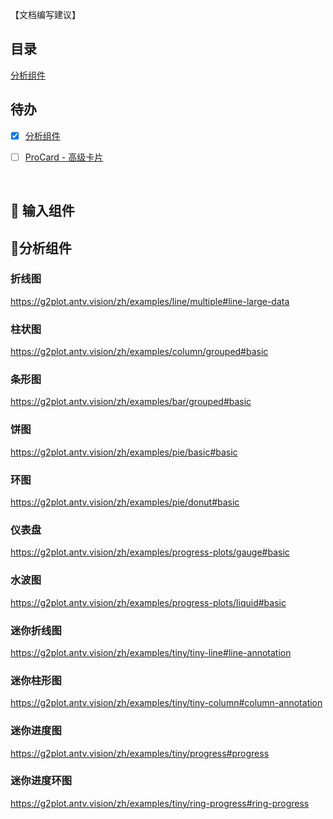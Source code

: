 
【文档编写建议】

## 目录


 [分析组件](#分析组件)



## 待办

- [x] [分析组件](#分析组件) 
- [ ] [ProCard - 高级卡片](https://procomponents.ant.design/components/card#procardtabs)

  ​




## :floppy_disk: 输入组件



## :triangular_ruler:分析组件

### 折线图

<https://g2plot.antv.vision/zh/examples/line/multiple#line-large-data>

### 柱状图

<https://g2plot.antv.vision/zh/examples/column/grouped#basic>

### 条形图

<https://g2plot.antv.vision/zh/examples/bar/grouped#basic>

### 饼图

<https://g2plot.antv.vision/zh/examples/pie/basic#basic>

### 环图

<https://g2plot.antv.vision/zh/examples/pie/donut#basic>

### 仪表盘

<https://g2plot.antv.vision/zh/examples/progress-plots/gauge#basic>

### 水波图

<https://g2plot.antv.vision/zh/examples/progress-plots/liquid#basic>

### 迷你折线图

<https://g2plot.antv.vision/zh/examples/tiny/tiny-line#line-annotation>

### 迷你柱形图

<https://g2plot.antv.vision/zh/examples/tiny/tiny-column#column-annotation>

### 迷你进度图

<https://g2plot.antv.vision/zh/examples/tiny/progress#progress>

### 迷你进度环图

<https://g2plot.antv.vision/zh/examples/tiny/ring-progress#ring-progress>

